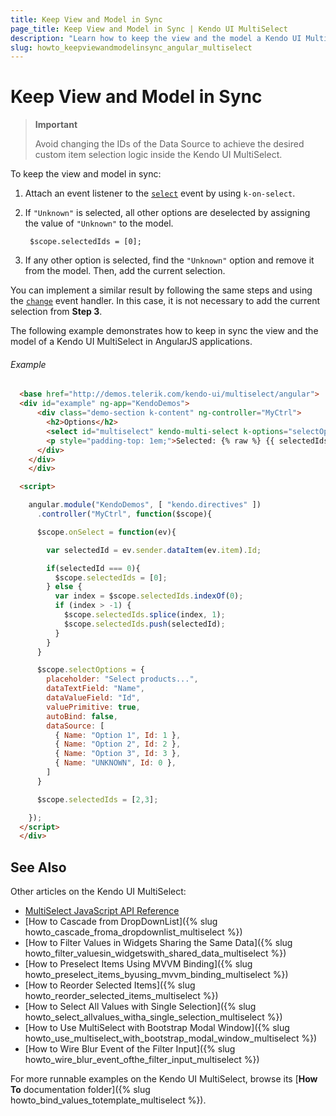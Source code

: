 ```yaml
---
title: Keep View and Model in Sync
page_title: Keep View and Model in Sync | Kendo UI MultiSelect
description: "Learn how to keep the view and the model a Kendo UI MultiSelect in AngularJS applications in sync."
slug: howto_keepviewandmodelinsync_angular_multiselect
---
```


# Keep View and Model in Sync

> **Important**
>
> Avoid changing the IDs of the Data Source to achieve the desired custom item selection logic inside the Kendo UI MultiSelect.

To keep the view and model in sync:

1. Attach an event listener to the [`select`](/api/javascript/ui/multiselect#events-select) event by using `k-on-select`.

2. If `"Unknown"` is selected, all other options are deselected by assigning the value of `"Unknown"` to the model.

        $scope.selectedIds = [0];

3. If any other option is selected, find the `"Unknown"` option and remove it from the model. Then, add the current selection.

You can implement a similar result by following the same steps and using the [`change`](/api/javascript/ui/multiselect#events-change) event handler. In this case, it is not necessary to add the current selection from **Step 3**.

The following example demonstrates how to keep in sync the view and the model of a Kendo UI MultiSelect in AngularJS applications.

###### Example

```html
  <base href="http://demos.telerik.com/kendo-ui/multiselect/angular">
  <div id="example" ng-app="KendoDemos">
      <div class="demo-section k-content" ng-controller="MyCtrl">
        <h2>Options</h2>
        <select id="multiselect" kendo-multi-select k-options="selectOptions" k-ng-model="selectedIds" k-on-select="onSelect(kendoEvent)" k-value-primitive="true" k-rebind="selectedIds"></select>
        <p style="padding-top: 1em;">Selected: {% raw %} {{ selectedIds }} {% endraw %}</p>
      </div>
    </div>
    </div>

  <script>

    angular.module("KendoDemos", [ "kendo.directives" ])
      .controller("MyCtrl", function($scope){

      $scope.onSelect = function(ev){

        var selectedId = ev.sender.dataItem(ev.item).Id;

        if(selectedId === 0){
          $scope.selectedIds = [0];
        } else {
          var index = $scope.selectedIds.indexOf(0);
          if (index > -1) {               
            $scope.selectedIds.splice(index, 1);
            $scope.selectedIds.push(selectedId);
          }
        }
      }

      $scope.selectOptions = {
        placeholder: "Select products...",
        dataTextField: "Name",
        dataValueField: "Id",
        valuePrimitive: true,
        autoBind: false,
        dataSource: [
          { Name: "Option 1", Id: 1 },
          { Name: "Option 2", Id: 2 },
          { Name: "Option 3", Id: 3 },
          { Name: "UNKNOWN", Id: 0 },
        ]
      }

      $scope.selectedIds = [2,3];

    });
  </script>
  </div>
```

## See Also

Other articles on the Kendo UI MultiSelect:

* [MultiSelect JavaScript API Reference](/api/javascript/ui/multiselect)
* [How to Cascade from DropDownList]({% slug howto_cascade_froma_dropdownlist_multiselect %})
* [How to Filter Values in Widgets Sharing the Same Data]({% slug howto_filter_valuesin_widgetswith_shared_data_multiselect %})
* [How to Preselect Items Using MVVM Binding]({% slug howto_preselect_items_byusing_mvvm_binding_multiselect %})
* [How to Reorder Selected Items]({% slug howto_reorder_selected_items_multiselect %})
* [How to Select All Values with Single Selection]({% slug howto_select_allvalues_witha_single_selection_multiselect %})
* [How to Use MultiSelect with Bootstrap Modal Window]({% slug howto_use_multiselect_with_bootstrap_modal_window_multiselect %})
* [How to Wire Blur Event of the Filter Input]({% slug howto_wire_blur_event_ofthe_filtеr_input_multiselect %})

For more runnable examples on the Kendo UI MultiSelect, browse its [**How To** documentation folder]({% slug howto_bind_values_totemplate_multiselect %}).
